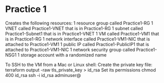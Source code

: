 # Practice 1
Creates the following resources:
1 resource group called Practice1-RG
1 VNET called Practice1-VNET that is in Practice1-RG
1 subnet called Practice1-Subnet1 that is in Practice1-VNET
1 VM called Practice1-VM1 that is in Practice1-RG
1 network interface called Practice1-VM1-NIC that is attached to Practice1-VM1
1 public IP called Practice1-PublicIP1 that is attached to Practice1-VM1-NIC
1 network security group called Practice1-NSG1
1 storage account with a randomized name


To SSH to the VM from a Mac or Linux shell:
Create the private key file:
terraform output -raw tls_private_key > id_rsa
Set its permissions
chmod 400 id_rsa
ssh -i id_rsa adminuser@<publicipaddress>
